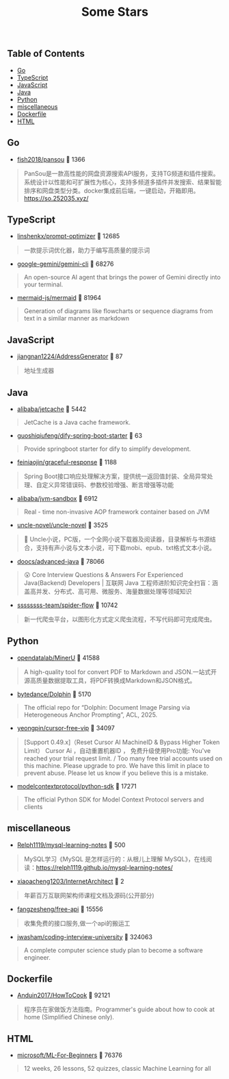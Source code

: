<div align="center">

# Some Stars

<img src="https://cdn.jsdelivr.net/gh/eryajf/tu@main/img/image_20240420_214408.gif" width="800"  height="3">

</div><br>

## Table of Contents

*   [Go](#go)
*   [TypeScript](#typescript)
*   [JavaScript](#javascript)
*   [Java](#java)
*   [Python](#python)
*   [miscellaneous](#miscellaneous)
*   [Dockerfile](#dockerfile)
*   [HTML](#html)

## Go

*   [fish2018/pansou](https://github.com/fish2018/pansou) 🌟 1366

> PanSou是一款高性能的网盘资源搜索API服务，支持TG频道和插件搜索。系统设计以性能和可扩展性为核心，支持多频道多插件并发搜索、结果智能排序和网盘类型分类。docker集成前后端，一键启动，开箱即用。 https://so.252035.xyz/

## TypeScript

*   [linshenkx/prompt-optimizer](https://github.com/linshenkx/prompt-optimizer) 🌟 12685

> 一款提示词优化器，助力于编写高质量的提示词

*   [google-gemini/gemini-cli](https://github.com/google-gemini/gemini-cli) 🌟 68276

> An open-source AI agent that brings the power of Gemini directly into your terminal.

*   [mermaid-js/mermaid](https://github.com/mermaid-js/mermaid) 🌟 81964

> Generation of diagrams like flowcharts or sequence diagrams from text in a similar manner as markdown

## JavaScript

*   [jiangnan1224/AddressGenerator](https://github.com/jiangnan1224/AddressGenerator) 🌟 87

> 地址生成器

## Java

*   [alibaba/jetcache](https://github.com/alibaba/jetcache) 🌟 5442

> JetCache is a Java cache framework.

*   [guoshiqiufeng/dify-spring-boot-starter](https://github.com/guoshiqiufeng/dify-spring-boot-starter) 🌟 63

> Provide springboot starter for dify to simplify development.

*   [feiniaojin/graceful-response](https://github.com/feiniaojin/graceful-response) 🌟 1188

> Spring Boot接口响应处理解决方案，提供统一返回值封装、全局异常处理、自定义异常错误码、参数校验增强、断言增强等功能

*   [alibaba/jvm-sandbox](https://github.com/alibaba/jvm-sandbox) 🌟 6912

> Real - time non-invasive AOP framework container based on JVM

*   [uncle-novel/uncle-novel](https://github.com/uncle-novel/uncle-novel) 🌟 3525

> 📖 Uncle小说，PC版，一个全网小说下载器及阅读器，目录解析与书源结合，支持有声小说与文本小说，可下载mobi、epub、txt格式文本小说。

*   [doocs/advanced-java](https://github.com/doocs/advanced-java) 🌟 78066

> 😮 Core Interview Questions & Answers For Experienced Java(Backend) Developers | 互联网 Java 工程师进阶知识完全扫盲：涵盖高并发、分布式、高可用、微服务、海量数据处理等领域知识

*   [ssssssss-team/spider-flow](https://github.com/ssssssss-team/spider-flow) 🌟 10742

> 新一代爬虫平台，以图形化方式定义爬虫流程，不写代码即可完成爬虫。

## Python

*   [opendatalab/MinerU](https://github.com/opendatalab/MinerU) 🌟 41588

> A high-quality tool for convert PDF to Markdown and JSON.一站式开源高质量数据提取工具，将PDF转换成Markdown和JSON格式。

*   [bytedance/Dolphin](https://github.com/bytedance/Dolphin) 🌟 5170

> The official repo for “Dolphin: Document Image Parsing via Heterogeneous Anchor Prompting”, ACL, 2025.

*   [yeongpin/cursor-free-vip](https://github.com/yeongpin/cursor-free-vip) 🌟 34097

> \[Support 0.49.x]（Reset Cursor AI MachineID & Bypass Higher Token Limit） Cursor Ai ，自动重置机器ID ， 免费升级使用Pro功能: You've reached your trial request limit. / Too many free trial accounts used on this machine. Please upgrade to pro. We have this limit in place to prevent abuse. Please let us know if you believe this is a mistake.

*   [modelcontextprotocol/python-sdk](https://github.com/modelcontextprotocol/python-sdk) 🌟 17271

> The official Python SDK for Model Context Protocol servers and clients

## miscellaneous

*   [Relph1119/mysql-learning-notes](https://github.com/Relph1119/mysql-learning-notes) 🌟 500

> MySQL学习《MySQL 是怎样运行的：从根儿上理解 MySQL》，在线阅读：https://relph1119.github.io/mysql-learning-notes/

*   [xiaoacheng1203/InternetArchitect](https://github.com/xiaoacheng1203/InternetArchitect) 🌟 2

> 年薪百万互联网架构师课程文档及源码(公开部分)

*   [fangzesheng/free-api](https://github.com/fangzesheng/free-api) 🌟 15556

> 收集免费的接口服务,做一个api的搬运工

*   [jwasham/coding-interview-university](https://github.com/jwasham/coding-interview-university) 🌟 324063

> A complete computer science study plan to become a software engineer.

## Dockerfile

*   [Anduin2017/HowToCook](https://github.com/Anduin2017/HowToCook) 🌟 92121

> 程序员在家做饭方法指南。Programmer's guide about how to cook at home (Simplified Chinese only).

## HTML

*   [microsoft/ML-For-Beginners](https://github.com/microsoft/ML-For-Beginners) 🌟 76376

> 12 weeks, 26 lessons, 52 quizzes, classic Machine Learning for all
